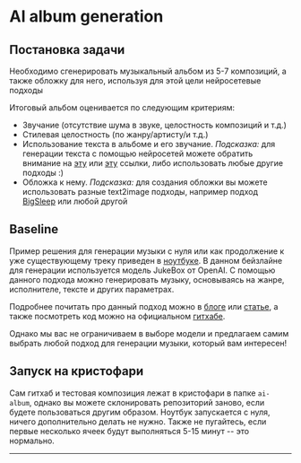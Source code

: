 # AI album generation

## Постановка задачи

Необходимо сгенерировать музыкальный альбом из 5-7 композиций, а также обложку для него, используя для этой цели нейросетевые подходы

Итоговый альбом оценивается по следующим критериям:

* Звучание (отсутствие шума в звуке, целостность композиций и т.д.)
* Стилевая целостность (по жанру/артисту/и т.д.)
* Использование текста в альбоме и его звучание. *Подсказка:* для генерации текста с помощью нейросетей можете обратить внимание на [эту](https://transformer.huggingface.co/)  или [эту](https://text-generator-gpt2-app-6q7gvhilqq-lz.a.run.app/) ссылки, либо использовать любые другие подходы :)
* Обложка к нему. *Подсказка:* для создания обложки вы можете использовать разные text2image подходы, например подход [BigSleep](https://github.com/lucidrains/big-sleep) или любой другой

## Baseline

Пример решения для генерации музыки с нуля или как продолжение к уже существующему треку приведен в [ноутбуке](GenerationWithJukebox.ipynb). В данном бейзлайне для генерации используется модель JukeBox от OpenAI. С помощью данного подхода можно генерировать музыку, основываясь на жанре, исполнителе, тексте и других параметрах. 

Подробнее почитать про данный подход можно в [блоге](https://openai.com/blog/jukebox/) или [статье](https://arxiv.org/abs/2005.00341), а также посмотреть код можно на официальном [гитхабе](https://github.com/openai/jukebox/).

Однако мы вас не ограничиваем в выборе модели и предлагаем самим выбрать любой подход для генерации музыки, который вам интересен!

## Запуск на кристофари

Сам гитхаб и тестовая композиция лежат в кристофари в папке `ai-album`, однако вы можете склонировать репозиторий заново, если будете пользоваться другим образом. Ноутбук запускается с нуля, ничего дополнительно делать не нужно. Также не пугайтесь, если первые несколько ячеек будут выполняться 5-15 минут -- это нормально. 
___



